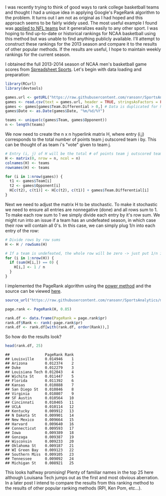 <!-- 
.. title: Ranking NCAA Basketball Teams with PageRank
.. slug: ncaab-pagerank
.. date: 2014-11-13
.. tags: sports
.. author: Ryan Ranson
-->

I was recently trying to think of good ways to rank college basketball teams and thought I had a unique idea in applying Google's PageRank algorithm to the problem. It turns out I am not as original as I had hoped and this approach seems to be fairly widely used. The most useful example I found was [applied to NFL teams](http://http://www.ncsu.edu/crsc/reports/ftp/pdf/crsc-tr06-19.pdf) but it generalizes easily to any other sport. I was hoping to find up-to-date or historical rankings for NCAA basketball using this method but was unable to find anything publicly available. I'll attempt to construct these rankings for the 2013 season and compare it to the results of other popular methods. If the results are useful, I hope to maintain weekly rankings for the current season.

I obtained the full 2013-2014 season of NCAA men's basketball game scores from [Spreadsheet Sports](https://www.spreadsheet-sports.com/2014-ncaa-mens-basketball-game-results-data/). Let's begin with data loading and preparation:

```r
library(RCurl)
library(devtools)

games.url <- getURL("https://raw.githubusercontent.com/ransonr/SportsAnalytics/master/data/NCAAM_2014_FullSeason.csv")
games <- read.csv(text = games.url, header = TRUE, stringsAsFactors = FALSE)
games <- games[games$Team.Differential > 0,] # Data is duplicated for home/away
games$Date <- as.Date(games$Date, "%m/%d/%Y")

teams <- unique(c(games$Team, games$Opponent))
n <- length(teams)
```

We now need to create the n x n hyperlink matrix H, where entry (i,j) corresponds to the total number of points team j outscored team i by. This can be thought of as team i's "vote" given to team j.

```r
# Entry (i, j) of H will be the total # of points team j outscored team i by
H <- matrix(0, nrow = n, ncol = n)
colnames(H) <- teams
rownames(H) <- teams

for (i in 1:nrow(games)) {
  t1 <- games$Team[i]
  t2 <- games$Opponent[i]
  H[c(t2), c(t1)] <- H[c(t2), c(t1)] + games$Team.Differential[i]
}
```

Next we need to adjust the matrix H to be stochastic. To make it stochastic we need to ensure all entries are nonnegative (done) and all rows sum to 1. To make each row sum to 1 we simply divide each entry by it's row sum. We might run into an issue if a team has an undefeated season, in which case their row will contain all 0's. In this case, we can simply plug 1/n into each entry of the row: 

```r
# Divide rows by row sums
H <- H / rowSums(H)

# If a team is undefeated, the whole row will be zero -> just put 1/n in each entry
for (i in 1:nrow(H)) {
  if (sum(H[i,]) == 0) {
    H[i,] <- 1 / n
  }
}
```

I implemented the PageRank algorithm using the [power method](http://en.wikipedia.org/wiki/PageRank#Power_Method) and the source can be viewed [here](https://github.com/ransonr/SportsAnalytics/blob/master/R/PageRank.R).

```r
source_url("https://raw.githubusercontent.com/ransonr/SportsAnalytics/master/R/PageRank.R")

page.rank <- PageRank(H, 0.85)

rank.df <- data.frame(PageRank = page.rank$pr)
rank.df$Rank <- rank(-page.rank$pr)
rank.df <- rank.df[with(rank.df, order(Rank)),]
```

So how do the results look?

```r
head(rank.df, 25)
```

```text
##                PageRank Rank
## Louisville     0.014946    1
## Arizona        0.012374    2
## Duke           0.012279    3
## Louisiana Tech 0.012043    4
## Wichita St     0.011447    5
## Florida        0.011392    6
## Kansas         0.010888    7
## San Diego St   0.010846    8
## Virginia       0.010807    9
## SF Austin      0.010564   10
## Cincinnati     0.010465   11
## UCLA           0.010114   12
## Kentucky       0.009912   13
## N Dakota St    0.009901   14
## New Mexico     0.009664   15
## Harvard        0.009640   16
## Connecticut    0.009593   17
## Iowa           0.009389   18
## Gonzaga        0.009387   19
## Wisconsin      0.009233   20
## Oklahoma St    0.009187   21
## WI Green Bay   0.009123   22
## Southern Miss  0.009105   23
## Tennessee      0.009092   24
## Michigan St    0.008921   25
```

This looks halfway promising! Plenty of familiar names in the top 25 here although Louisana Tech jumps out as the first and most obvious aberration. In a later post I intend to compare the results from this ranking method to the results of other popular ranking methods (RPI, Ken Pom, etc...).
